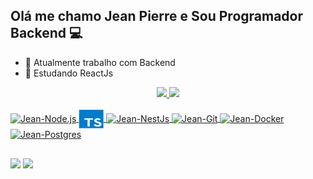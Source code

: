 ## Olá me chamo Jean Pierre e Sou Programador Backend 💻

- 🔭 Atualmente trabalho com Backend
- 🌱 Estudando ReactJs

<div align="center">
  <a href="https://github.com/Jean-Pierre-97s">
  <img height="180em" src="https://github-readme-stats.vercel.app/api?username=Jean-Pierre-97s&show_icons=true&include_all_commits=true&theme=merko&count_private=true"/>
  <img height="180em" src="https://github-readme-stats.vercel.app/api/top-langs/?username=Jean-Pierre-97s&layout=compact&langs_count=7&theme=merko"/>
</div>

<div style="display: inline_block"><br>
  <img align="center" alt="Jean-Node.js" height="30" width="40" src="https://cdn.jsdelivr.net/gh/devicons/devicon/icons/nodejs/nodejs-original.svg" />
  <img align="center" alt="Jean-Ts" height="30" width="40" src="https://raw.githubusercontent.com/devicons/devicon/master/icons/typescript/typescript-plain.svg">
  <img align="center" alt="Jean-NestJs" height="30" width="40" src="https://cdn.jsdelivr.net/gh/devicons/devicon/icons/nestjs/nestjs-plain.svg">
  <img align="center" alt="Jean-Git" height="30" width="40" src="https://cdn.jsdelivr.net/gh/devicons/devicon/icons/git/git-original.svg">
  <img align="center" alt="Jean-Docker" height="40" width="40" src="https://cdn.jsdelivr.net/gh/devicons/devicon/icons/docker/docker-original.svg" >
  <img align="center" alt="Jean-Postgres" height="30" width="40" src="https://cdn.jsdelivr.net/gh/devicons/devicon/icons/postgresql/postgresql-original.svg"/>
</div>
  
  ##
 
<div> 
  <a href = "mailto:jean_pierre_97@outlook.com"><img src="https://img.shields.io/badge/Microsoft_Outlook-0078D4?style=for-the-badge&logo=microsoft-outlook&logoColor=white" target="_blank"></a>
  <a href="https://www.linkedin.com/in/jean-pierre-soares/" target="_blank"><img src="https://img.shields.io/badge/-LinkedIn-%230077B5?style=for-the-badge&logo=linkedin&logoColor=white" target="_blank"></a> 
</div>
  
